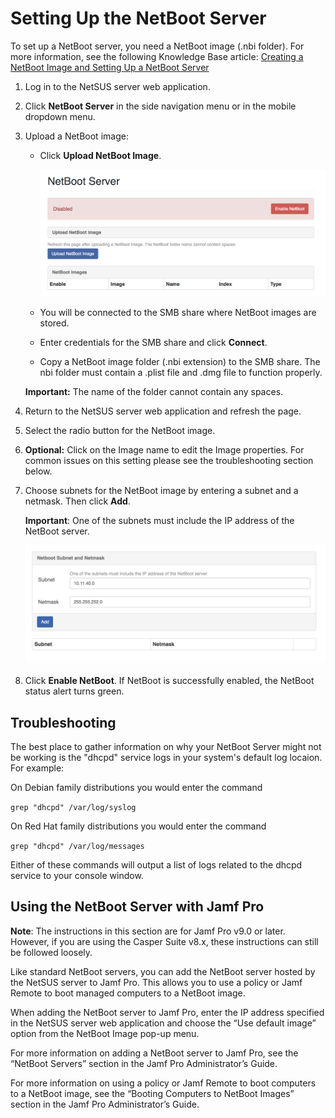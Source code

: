 # Setting Up the NetBoot Server

To set up a NetBoot server, you need a NetBoot image (.nbi folder). For more information, see the following Knowledge Base article:
[Creating a NetBoot Image and Setting Up a NetBoot Server](https://www.jamf.com/jamf-nation/articles/307/creating-a-netboot-image-and-setting-up-a-netboot-server)

1. Log in to the NetSUS server web application.

2. Click **NetBoot Server** in the side navigation menu or in the mobile dropdown menu.

3. Upload a NetBoot image:
	* Click **Upload NetBoot Image**.

		<img src="images/attachments/netboot.png" width="500">
		
	* You will be connected to the SMB share where NetBoot images are stored.
	* Enter credentials for the SMB share and click **Connect**.
	* Copy a NetBoot image folder (.nbi extension) to the SMB share. The nbi folder must contain a .plist file and .dmg file to function properly.

	**Important:** The name of the folder cannot contain any spaces.

4. Return to the NetSUS server web application and refresh the page.

5. Select the radio button for the NetBoot image.

6. **Optional:** Click on the Image name to edit the Image properties. For common issues on this setting please see the troubleshooting section below. 

7. Choose subnets for the NetBoot image by entering a subnet and a netmask. Then click **Add**. 

	**Important**: One of the subnets must include the IP address of the NetBoot server.
	
	<img src="images/attachments/netboot_lower.png" width="500">

8. Click **Enable NetBoot**. If NetBoot is successfully enabled, the NetBoot status alert turns green.

## Troubleshooting

The best place to gather information on why your NetBoot Server might not be working is the "dhcpd" service logs in your system's default log locaion. For example:

On Debian family distributions you would enter the command

`grep "dhcpd" /var/log/syslog`

On Red Hat family distributions you would enter the command

`grep "dhcpd" /var/log/messages`

Either of these commands will output a list of logs related to the dhcpd service to your console window.
	
## Using the NetBoot Server with Jamf Pro

**Note**: The instructions in this section are for Jamf Pro v9.0 or later. However, if you are using the Casper Suite v8.x, these instructions can still be followed loosely.

Like standard NetBoot servers, you can add the NetBoot server hosted by the NetSUS server to Jamf Pro. This allows you to use a policy or Jamf Remote to boot managed computers to a NetBoot image.

When adding the NetBoot server to Jamf Pro, enter the IP address specified in the NetSUS server web application and choose the “Use default image” option from the NetBoot Image pop-up menu.

For more information on adding a NetBoot server to Jamf Pro, see the “NetBoot Servers” section in the Jamf Pro Administrator’s Guide.

For more information on using a policy or Jamf Remote to boot computers to a NetBoot image, see the “Booting Computers to NetBoot Images” section in the Jamf Pro Administrator’s Guide.